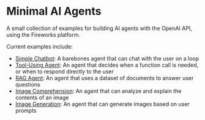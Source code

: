 # Minimal AI Agents

A small collection of examples for building AI agents with the OpenAI API, using the Fireworks platform.

Current examples include:

- [Simple Chatbot](./examples/chatbot.py): A barebones agent that can chat with the user on a loop
- [Tool-Using Agent](./examples/tools.py): An agent that decides when a function call is needed, or when to respond directly to the user
- [RAG Agent](./examples/rag/rag-agent.py): An agent that uses a dataset of documents to answer user questions 
- [Image Comprehension](./examples/vision/explain.py): An agent that can analyze and explain the contents of an image
- [Image Generation](./examples/vision/generate.py): An agent that can generate images based on user prompts